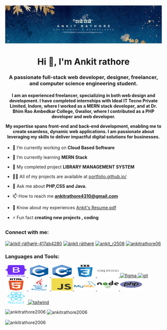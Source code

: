 
![Logo](logo.png)

<h1 align="center">Hi 👋, I'm Ankit rathore</h1>
<h3 align="center">A passionate full-stack web developer, designer, freelancer, and computer science engineering student.</h3>
<h4 align="center">I am an experienced freelancer, specializing in both web design and development. I have completed internships with Ideal IT Tecno Private Limited, Indore, where I worked as a MERN stack developer, and at Dr. Bhim Rao Ambedkar College, Gwalior, where I contributed as a PHP developer and web developer.

My expertise spans front-end and back-end development, enabling me to create seamless, dynamic web applications. I am passionate about leveraging my skills to deliver impactful digital solutions for businesses.</h4>


- 🔭 I’m currently working on **Cloud Based Software**

- 🌱 I’m currently learning **MERN Stack**

- 🤝 My completed project **LIBRARY MANAGEMENT SYSTEM**


- 👨‍💻 All of my projects are available at [portfolio.github.io/](https://ankitrathore2006.github.io/newport.github.io/)

- 💬 Ask me about **PHP,CSS and Java.**

- 📫 How to reach me **ankitrathore4310@gmail.com**

- 📄 Know about my experiences [Ankit's Resume.pdf](https://ankitrathore2006.github.io/newport.github.io/Ankit's%20Resume.pdf)

- ⚡ Fun fact **creating new projects , coding**

<h3 align="left">Connect with me:</h3>

<p align="left">
<a href="https://linkedin.com/in/àńkíť-ŕáťhøŕé-417ab4280" target="blank"><img align="center" src="https://raw.githubusercontent.com/rahuldkjain/github-profile-readme-generator/master/src/images/icons/Social/linked-in-alt.svg" alt="àńkíť-ŕáťhøŕé-417ab4280" height="30" width="70" /></a>
<a href="https://www.facebook.com/profile.php?id=100056130937805" target="blank"><img align="center" src="https://raw.githubusercontent.com/rahuldkjain/github-profile-readme-generator/master/src/images/icons/Social/facebook.svg" alt="ánkít ráthøré" height="30" width="70" /></a>
<a href="https://instagram.com/ankit_r2508" target="blank"><img align="center" src="https://raw.githubusercontent.com/rahuldkjain/github-profile-readme-generator/master/src/images/icons/Social/instagram.svg" alt="ankit_r2508" height="30" width="70" /></a>
<a href="https://www.leetcode.com/ankitrathore06" target="blank"><img align="center" src="https://raw.githubusercontent.com/rahuldkjain/github-profile-readme-generator/master/src/images/icons/Social/leet-code.svg" alt="ankitrathore06" height="30" width="70" /></a>
</p>

<h3 align="left">Languages and Tools:</h3>

<p align="left"> <a href="https://getbootstrap.com" target="_blank" rel="noreferrer"> <img src="https://raw.githubusercontent.com/devicons/devicon/master/icons/bootstrap/bootstrap-plain-wordmark.svg" alt="bootstrap" width="70" height="40"/> </a> <a href="https://www.cprogramming.com/" target="_blank" rel="noreferrer"> <img src="https://raw.githubusercontent.com/devicons/devicon/master/icons/c/c-original.svg" alt="c" width="70" height="40"/> </a> <a href="https://www.w3schools.com/cpp/" target="_blank" rel="noreferrer"> <img src="https://raw.githubusercontent.com/devicons/devicon/master/icons/cplusplus/cplusplus-original.svg" alt="cplusplus" width="70" height="40"/> </a> <a href="https://www.w3schools.com/css/" target="_blank" rel="noreferrer"> <img src="https://raw.githubusercontent.com/devicons/devicon/master/icons/css3/css3-original-wordmark.svg" alt="css3" width="70" height="40"/> </a> <a href="https://expressjs.com" target="_blank" rel="noreferrer"> <img src="https://raw.githubusercontent.com/devicons/devicon/master/icons/express/express-original-wordmark.svg" alt="express" width="70" height="40"/> </a> <a href="https://www.figma.com/" target="_blank" rel="noreferrer"> <img src="https://www.vectorlogo.zone/logos/figma/figma-icon.svg" alt="figma" width="70" height="40"/> </a> <a href="https://git-scm.com/" target="_blank" rel="noreferrer"> <img src="https://www.vectorlogo.zone/logos/git-scm/git-scm-icon.svg" alt="git" width="70" height="40"/> </a> <a href="https://www.w3.org/html/" target="_blank" rel="noreferrer"> <img src="https://raw.githubusercontent.com/devicons/devicon/master/icons/html5/html5-original-wordmark.svg" alt="html5" width="70" height="40"/> </a> <a href="https://www.java.com" target="_blank" rel="noreferrer"> <img src="https://raw.githubusercontent.com/devicons/devicon/master/icons/java/java-original.svg" alt="java" width="70" height="40"/> </a> <a href="https://developer.mozilla.org/en-US/docs/Web/JavaScript" target="_blank" rel="noreferrer"> <img src="https://raw.githubusercontent.com/devicons/devicon/master/icons/javascript/javascript-original.svg" alt="javascript" width="70" height="40"/> </a> <a href="https://www.mysql.com/" target="_blank" rel="noreferrer"> <img src="https://raw.githubusercontent.com/devicons/devicon/master/icons/mysql/mysql-original-wordmark.svg" alt="mysql" width="70" height="40"/> </a> <a href="https://nodejs.org" target="_blank" rel="noreferrer"> <img src="https://raw.githubusercontent.com/devicons/devicon/master/icons/nodejs/nodejs-original-wordmark.svg" alt="nodejs" width="70" height="40"/> </a> <a href="https://www.php.net" target="_blank" rel="noreferrer"> <img src="https://raw.githubusercontent.com/devicons/devicon/master/icons/php/php-original.svg" alt="php" width="70" height="40"/> </a> <a href="https://reactjs.org/" target="_blank" rel="noreferrer"> <img src="https://raw.githubusercontent.com/devicons/devicon/master/icons/react/react-original-wordmark.svg" alt="react" width="70" height="40"/> </a> <a href="https://tailwindcss.com/" target="_blank" rel="noreferrer"> <img src="https://www.vectorlogo.zone/logos/tailwindcss/tailwindcss-icon.svg" alt="tailwind" width="70" height="40"/> </a> </p>

<p><img align="left" src="https://github-readme-stats.vercel.app/api/top-langs?username=ankitrathore2006&show_icons=true&locale=en&layout=compact" alt="ankitrathore2006" /></p>

<p>&nbsp;<img align="center"  width="394" src="https://github-readme-stats.vercel.app/api?username=ankitrathore2006&show_icons=true&locale=en" alt="ankitrathore2006" /></p>

<p><img align="center" src="https://github-readme-streak-stats.herokuapp.com/?user=ankitrathore2006&" alt="ankitrathore2006" /></p>

